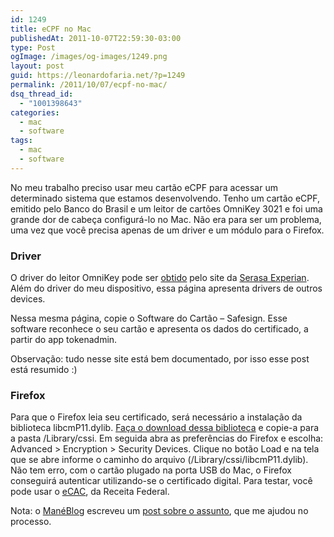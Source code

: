 ```yaml
---
id: 1249
title: eCPF no Mac
publishedAt: 2011-10-07T22:59:30-03:00
type: Post
ogImage: /images/og-images/1249.png
layout: post
guid: https://leonardofaria.net/?p=1249
permalink: /2011/10/07/ecpf-no-mac/
dsq_thread_id:
  - "1001398643"
categories:
  - mac
  - software
tags:
  - mac
  - software
---
```

No meu trabalho preciso usar meu cartão eCPF para acessar um determinado sistema que estamos desenvolvendo. Tenho um cartão eCPF, emitido pelo Banco do Brasil e um leitor de cartões OmniKey 3021 e foi uma grande dor de cabeça configurá-lo no Mac. Não era para ser um problema, uma vez que você precisa apenas de um driver e um módulo para o Firefox.

### Driver

O driver do leitor OmniKey pode ser [obtido](http://loja.certificadodigital.com.br/Serasa/Softwares%20e%20Drivers/D102) pelo site da [Serasa Experian](http://loja.certificadodigital.com.br/SERASA/Home). Além do driver do meu dispositivo, essa página apresenta drivers de outros devices.

Nessa mesma página, copie o Software do Cartão – Safesign. Esse software reconhece o seu cartão e apresenta os dados do certificado, a partir do app tokenadmin.

Observação: tudo nesse site está bem documentado, por isso esse post está resumido :)

### Firefox

Para que o Firefox leia seu certificado, será necessário a instalação da biblioteca libcmP11.dylib. [Faça o download dessa biblioteca](http://suporte.digitalsign.pt/faq.php?cid=15&answer=20) e copie-a para a pasta /Library/cssi. Em seguida abra as preferências do Firefox e escolha: Advanced > Encryption > Security Devices. Clique no botão Load e na tela que se abre informe o caminho do arquivo (/Library/cssi/libcmP11.dylib). Não tem erro, com o cartão plugado na porta USB do Mac, o Firefox conseguirá autenticar utilizando-se o certificado digital. Para testar, você pode usar o [eCAC](https://cav.receita.fazenda.gov.br/eCAC/publico/login.aspx), da Receita Federal.

Nota: o [ManéBlog](http://maneblog.mgate.com.br/) escreveu um [post sobre o assunto](http://maneblog.mgate.com.br/2010/03/26/como-finalmente-usar-certificados-digitais-e-cpf-por-exemplo-no-mac/), que me ajudou no processo.
